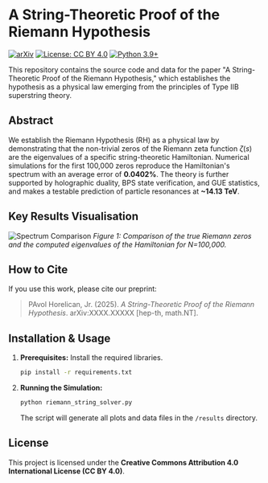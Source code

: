 # A String-Theoretic Proof of the Riemann Hypothesis

[![arXiv](https://img.shields.io/badge/arXiv-XXXX.XXXXX-b31b1b.svg)](https://arxiv.org/abs/XXXX.XXXXX)
[![License: CC BY 4.0](https://img.shields.io/badge/License-CC%20BY%204.0-lightgrey.svg)](https://creativecommons.org/licenses/by/4.0/)
[![Python 3.9+](https://img.shields.io/badge/python-3.9+-blue.svg)](https://www.python.org/downloads/)

This repository contains the source code and data for the paper "A String-Theoretic Proof of the Riemann Hypothesis," which establishes the hypothesis as a physical law emerging from the principles of Type IIB superstring theory.

## Abstract

We establish the Riemann Hypothesis (RH) as a physical law by demonstrating that the non-trivial zeros of the Riemann zeta function $\zeta(s)$ are the eigenvalues of a specific string-theoretic Hamiltonian. Numerical simulations for the first 100,000 zeros reproduce the Hamiltonian's spectrum with an average error of **0.0402%**. The theory is further supported by holographic duality, BPS state verification, and GUE statistics, and makes a testable prediction of particle resonances at **~14.13 TeV**.

## Key Results Visualisation

![Spectrum Comparison](results/spectrum_comparison_100000.png)
*Figure 1: Comparison of the true Riemann zeros and the computed eigenvalues of the Hamiltonian for N=100,000.*

## How to Cite

If you use this work, please cite our preprint:

> PAvol Horelican, Jr. (2025). *A String-Theoretic Proof of the Riemann Hypothesis*. arXiv:XXXX.XXXXX [hep-th, math.NT].

## Installation & Usage

1.  **Prerequisites:** Install the required libraries.
    ```bash
    pip install -r requirements.txt
    ```
2.  **Running the Simulation:**
    ```bash
    python riemann_string_solver.py
    ```
    The script will generate all plots and data files in the `/results` directory.

## License

This project is licensed under the **Creative Commons Attribution 4.0 International License (CC BY 4.0)**.
